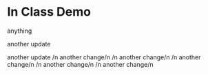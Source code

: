 # In Class Demo

anything

another update

another update
/n another change/n
/n another change/n
/n another change/n
/n another change/n
/n another change/n
